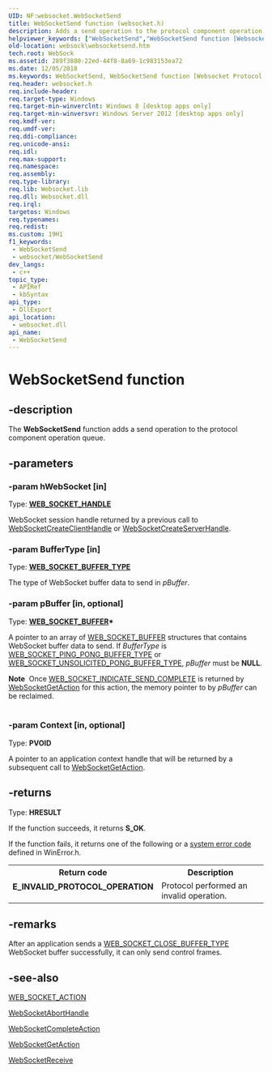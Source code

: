 ```yaml
---
UID: NF:websocket.WebSocketSend
title: WebSocketSend function (websocket.h)
description: Adds a send operation to the protocol component operation queue.
helpviewer_keywords: ["WebSocketSend","WebSocketSend function [Websocket Protocol Component API]","websock.websocketsend","websocket/WebSocketSend"]
old-location: websock\websocketsend.htm
tech.root: WebSock
ms.assetid: 289f3880-22ed-44f8-8a69-1c983153ea72
ms.date: 12/05/2018
ms.keywords: WebSocketSend, WebSocketSend function [Websocket Protocol Component API], websock.websocketsend, websocket/WebSocketSend
req.header: websocket.h
req.include-header: 
req.target-type: Windows
req.target-min-winverclnt: Windows 8 [desktop apps only]
req.target-min-winversvr: Windows Server 2012 [desktop apps only]
req.kmdf-ver: 
req.umdf-ver: 
req.ddi-compliance: 
req.unicode-ansi: 
req.idl: 
req.max-support: 
req.namespace: 
req.assembly: 
req.type-library: 
req.lib: Websocket.lib
req.dll: Websocket.dll
req.irql: 
targetos: Windows
req.typenames: 
req.redist: 
ms.custom: 19H1
f1_keywords:
 - WebSocketSend
 - websocket/WebSocketSend
dev_langs:
 - c++
topic_type:
 - APIRef
 - kbSyntax
api_type:
 - DllExport
api_location:
 - websocket.dll
api_name:
 - WebSocketSend
---
```


# WebSocketSend function


## -description

The <b>WebSocketSend</b> function adds a send operation to the protocol component operation queue.

## -parameters

### -param hWebSocket [in]

Type: <b><a href="/windows/desktop/WebSock/web-socket-protocol-component-api-data-types">WEB_SOCKET_HANDLE</a></b>

WebSocket session handle returned by a previous call to <a href="/windows/desktop/api/websocket/nf-websocket-websocketcreateclienthandle">WebSocketCreateClientHandle</a> or <a href="/windows/desktop/api/websocket/nf-websocket-websocketcreateserverhandle">WebSocketCreateServerHandle</a>.

### -param BufferType [in]

Type: <b><a href="/windows/desktop/api/websocket/ne-websocket-web_socket_buffer_type">WEB_SOCKET_BUFFER_TYPE</a></b>

The type of WebSocket buffer data to send in <i>pBuffer</i>.

### -param pBuffer [in, optional]

Type: <b><a href="/windows/desktop/api/websocket/ns-websocket-web_socket_buffer">WEB_SOCKET_BUFFER</a>*</b>

A pointer to an array of <a href="/windows/desktop/api/websocket/ns-websocket-web_socket_buffer">WEB_SOCKET_BUFFER</a> structures that contains WebSocket buffer data to send. If <i>BufferType</i> is <a href="/windows/desktop/api/websocket/ne-websocket-web_socket_buffer_type">WEB_SOCKET_PING_PONG_BUFFER_TYPE</a> or <a href="/windows/desktop/api/websocket/ne-websocket-web_socket_buffer_type">WEB_SOCKET_UNSOLICITED_PONG_BUFFER_TYPE</a>, <i>pBuffer</i> must be <b>NULL</b>.

<div class="alert"><b>Note</b>  Once <a href="/windows/desktop/api/websocket/ne-websocket-web_socket_property_type">WEB_SOCKET_INDICATE_SEND_COMPLETE</a> is returned by <a href="/windows/desktop/api/websocket/nf-websocket-websocketgetaction">WebSocketGetAction</a> for this action, the memory pointer to by <i>pBuffer</i> can be reclaimed.</div>
<div> </div>

### -param Context [in, optional]

Type: <b>PVOID</b>

A pointer to an application context handle that will be returned by a subsequent call to  <a href="/windows/desktop/api/websocket/nf-websocket-websocketgetaction">WebSocketGetAction</a>.

## -returns

Type: <b>HRESULT</b>

If the function succeeds, it returns <b>S_OK</b>.

If the function fails, it returns one of the following or a <a href="/windows/desktop/Debug/system-error-codes">system error code</a> defined in WinError.h.

<table>
<tr>
<th>Return code</th>
<th>Description</th>
</tr>
<tr>
<td width="40%">
<dl>
<dt><b>E_INVALID_PROTOCOL_OPERATION</b></dt>
</dl>
</td>
<td width="60%">
Protocol performed an invalid operation.

</td>
</tr>
</table>

## -remarks

After an application sends a <a href="/windows/desktop/api/websocket/ne-websocket-web_socket_property_type">WEB_SOCKET_CLOSE_BUFFER_TYPE</a> WebSocket buffer successfully, it can only send control frames.

## -see-also

<a href="/windows/desktop/api/websocket/ne-websocket-web_socket_action">WEB_SOCKET_ACTION</a>



<a href="/windows/desktop/api/websocket/nf-websocket-websocketaborthandle">WebSocketAbortHandle</a>



<a href="/windows/desktop/api/websocket/nf-websocket-websocketcompleteaction">WebSocketCompleteAction</a>



<a href="/windows/desktop/api/websocket/nf-websocket-websocketgetaction">WebSocketGetAction</a>



<a href="/windows/desktop/api/websocket/nf-websocket-websocketreceive">WebSocketReceive</a>